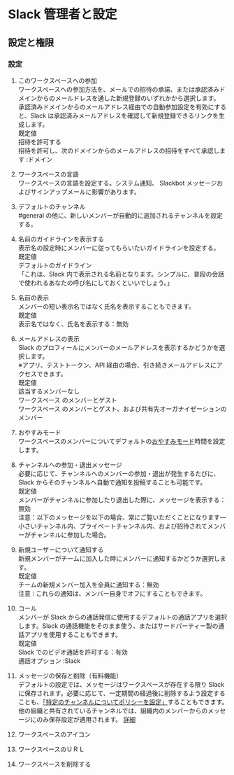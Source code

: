 # Slack 管理者と設定
## 設定と権限
### 設定
1. このワークスペースへの参加<br>
ワークスペースへの参加方法を、メールでの招待の承諾、または承認済みドメインからのメールドレスを通した新規登録のいずれかから選択します。<br>
承認済みドメインからのメールアドレス経由での自動参加設定を有効にすると、Slack は承認済みメールアドレスを確認して新規登録できるリンクを生成します。<br>
既定値<br>
招待を許可する<br>
招待を許可し、次のドメインからのメールアドレスの招待をすべて承認します :ドメイン<br>

2. ワークスペースの言語<br>
ワークスペースの言語を設定する。システム通知、 Slackbot メッセージおよびサインアップメールに影響があります。<br>

3. デフォルトのチャンネル<br>
#general の他に、新しいメンバーが自動的に追加されるチャンネルを設定する。<br>

4. 名前のガイドラインを表示する<br>
表示名の設定時にメンバーに従ってもらいたいガイドラインを設定する。<br>
既定値<br>
デフォルトのガイドライン<br>
「これは、Slack 内で表示される名前となります。シンプルに、普段の会話で使われるあなたの呼び名にしておくといいでしょう。」<br>

5. 名前の表示<br>
メンバーの短い表示名ではなく氏名を表示することもできます。<br>
既定値<br>
表示名ではなく、氏名を表示する：無効<br>

6. メールアドレスの表示<br>
Slack のプロフィールにメンバーのメールアドレスを表示するかどうかを選択します。<br>
※アプリ、テストトークン、API 経由の場合、引き続きメールアドレスにアクセスできます。<br>
既定値<br>
該当するメンバーなし<br>
ワークスペース のメンバーとゲスト<br>
ワークスペース のメンバーとゲスト、および共有先オーガナイゼーションのメンバー<br>

7. おやすみモード<br>
ワークスペースのメンバーについてデフォルトの[おやすみモード](https://slack.com/help/articles/214888418?utm_source=slack&utm_medium=settings&utm_campaign=hc)時間を設定します。<br>

8. チャンネルへの参加・退出メッセージ<br>
必要に応じて、チャンネルへのメンバーの参加・退出が発生するたびに、Slack からそのチャンネルへ自動で通知を投稿することも可能です。<br>
既定値<br>
メンバーがチャンネルに参加したり退出した際に、メッセージを表示する：無効<br>
注意：以下のメッセージを以下の場合、常にご覧いただくことになります—小さいチャンネル内、プライベートチャンネル内、および招待されてメンバーがチャンネルに参加した場合。<br>

9. 新規ユーザーについて通知する<br>
新規メンバーがチームに加入した時にメンバーに通知するかどうか選択します。<br>
既定値<br>
チームの新規メンバー加入を全員に通知する：無効<br>
注意 : これらの通知は、メンバー自身でオフにすることもできます。<br>

10. コール<br>
メンバーが Slack からの通話発信に使用するデフォルトの通話アプリを選択します。Slack の通話機能をそのまま使う、またはサードパーティー製の通話アプリを使用することもできます。<br>
既定値<br>
Slack でのビデオ通話を許可する：有効<br>
通話オプション :Slack<br>

11. メッセージの保存と削除（有料機能）<br>
デフォルトの設定では、メッセージはワークスペースが存在する限り Slack に保存されます。必要に応じて、一定期間の経過後に削除するよう設定することも、[「特定のチャンネルについてポリシーを設定」](https://slack.com/help/articles/115005393586?utm_source=slack&utm_medium=settings&utm_campaign=hc)することもできます。<br>
他の組織と共有されているチャンネルでは、組織内のメンバーからのメッセージにのみ保存設定が適用されます。 [詳細](https://slack.com/help/articles/115004152843?utm_source=slack&utm_medium=settings&utm_campaign=hc)<br>

12. ワークスペースのアイコン
13. ワークスペースのＵＲＬ
14. ワークスペースを削除する
